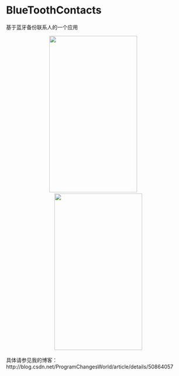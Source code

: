 # BlueToothContacts
基于蓝牙备份联系人的一个应用
<center>
<img src="http://img.blog.csdn.net/20160312100851875"  width="240" height="427"/>&emsp;&emsp;<img src="http://img.blog.csdn.net/20160312100840437"  width="240" height="427"/>
</center>
<br/>具体请参见我的博客：http://blog.csdn.net/ProgramChangesWorld/article/details/50864057
